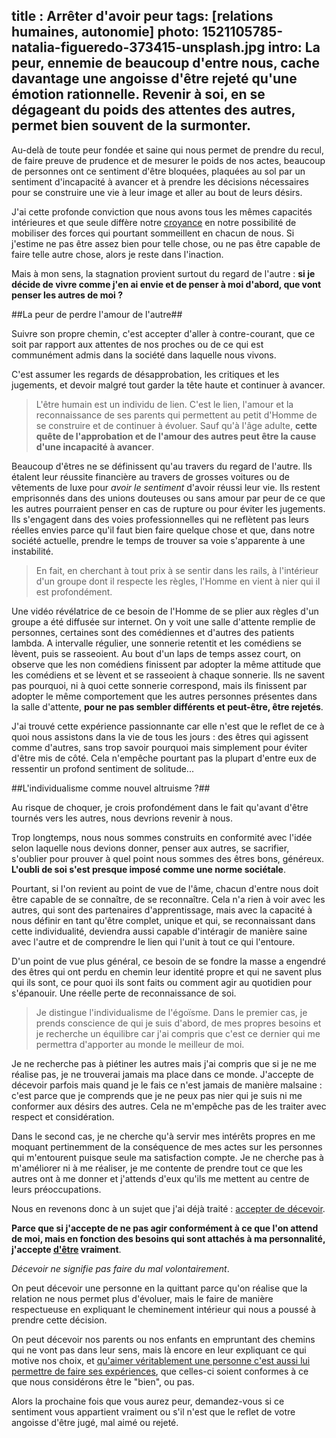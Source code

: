 title : Arrêter d'avoir peur
tags: [relations humaines, autonomie]
photo: 1521105785-natalia-figueredo-373415-unsplash.jpg
intro: La peur, ennemie de beaucoup d'entre nous, cache davantage une angoisse d'être rejeté qu'une émotion rationnelle. Revenir à soi, en se dégageant du poids des attentes des autres, permet bien souvent de la surmonter.
---
Au-delà de toute peur fondée et saine qui nous permet de prendre du recul, de faire preuve de prudence et de mesurer le poids de nos actes, beaucoup de personnes ont ce sentiment d'être bloquées, plaquées au sol par un sentiment d'incapacité à avancer et à prendre les décisions nécessaires pour se construire une vie à leur image et aller au bout de leurs désirs.

J'ai cette profonde conviction que nous avons tous les mêmes capacités intérieures et que seule diffère notre [croyance](https://pranacanal.com/articles/la-foi-comme-moteur-de-vie) en notre possibilité de mobiliser des forces qui pourtant sommeillent en chacun de nous. Si j'estime ne pas être assez bien pour telle chose, ou ne pas être capable de faire telle autre chose, alors je reste dans l'inaction.

Mais à mon sens, la stagnation provient surtout du regard de l'autre : **si je décide de vivre comme j'en ai envie et de penser à moi d'abord, que vont penser les autres de moi ?**

##La peur de perdre l'amour de l'autre##

Suivre son propre chemin, c'est accepter d'aller à contre-courant, que ce soit par rapport aux attentes de nos proches ou de ce qui est communément admis dans la société dans laquelle nous vivons. 

C'est assumer les regards de désapprobation, les critiques et les jugements, et devoir malgré tout garder la tête haute et continuer à avancer.

> L'être humain est un individu de lien. C'est le lien, l'amour et la reconnaissance de ses parents qui permettent au petit d'Homme de se construire et de continuer à évoluer. Sauf qu'à l'âge adulte, **cette quête de l'approbation et de l'amour des autres peut être la cause d'une incapacité à avancer**.

Beaucoup d'êtres ne se définissent qu'au travers du regard de l'autre. Ils étalent leur réussite financière au travers de grosses voitures ou de vêtements de luxe pour *avoir le sentiment* d'avoir réussi leur vie. Ils restent emprisonnés dans des unions douteuses ou sans amour par peur de ce que les autres pourraient penser en cas de rupture ou pour éviter les jugements. Ils s'engagent dans des voies professionnelles qui ne reflètent pas leurs réelles envies parce qu'il faut bien faire quelque chose et que, dans notre société actuelle, prendre le temps de trouver sa voie s'apparente à une instabilité. 

> En fait, en cherchant à tout prix à se sentir dans les rails, à l'intérieur d'un groupe dont il respecte les règles, l'Homme en vient à nier qui il est profondément.

Une vidéo révélatrice de ce besoin de l'Homme de se plier aux règles d'un groupe a été diffusée sur internet. On y voit une salle d'attente remplie de personnes, certaines sont des comédiennes et d'autres des patients lambda. A intervalle régulier, une sonnerie retentit et les comédiens se lèvent, puis se rasseoient. Au bout d'un laps de temps assez court, on observe que les non comédiens finissent par adopter la même attitude que les comédiens et se lèvent et se rasseoient à chaque sonnerie. Ils ne savent pas pourquoi, ni à quoi cette sonnerie correspond, mais ils finissent par adopter le même comportement que les autres personnes présentes dans la salle d'attente, **pour ne pas sembler différents et peut-être, être rejetés**.

J'ai trouvé cette expérience passionnante car elle n'est que le reflet de ce à quoi nous assistons dans la vie de tous les jours : des êtres qui agissent comme d'autres, sans trop savoir pourquoi mais simplement pour éviter d'être mis de côté. Cela n'empêche pourtant pas la plupart d'entre eux de ressentir un profond sentiment de solitude...

##L'individualisme comme nouvel altruisme ?##

Au risque de choquer, je crois profondément dans le fait qu'avant d'être tournés vers les autres, nous devrions revenir à nous.

Trop longtemps, nous nous sommes construits en conformité avec l'idée selon laquelle nous devions donner, penser aux autres, se sacrifier, s'oublier pour prouver à quel point nous sommes des êtres bons, généreux. **L'oubli de soi s'est presque imposé comme une norme sociétale**.

Pourtant, si l'on revient au point de vue de l'âme, chacun d'entre nous doit être capable de se connaître, de se reconnaître. Cela n'a rien à voir avec les autres, qui sont des partenaires d'apprentissage, mais avec la capacité à nous définir en tant qu'être complet, unique et qui, se reconnaissant dans cette individualité, deviendra aussi capable d'intéragir de manière saine avec l'autre et de comprendre le lien qui l'unit à tout ce qui l'entoure.

D'un point de vue plus général, ce besoin de se fondre la masse a engendré des êtres qui ont perdu en chemin leur identité propre et qui ne savent plus qui ils sont, ce pour quoi ils sont faits ou comment agir au quotidien pour s'épanouir. Une réelle perte de reconnaissance de soi.

> Je distingue l'individualisme de l'égoïsme. Dans le premier cas, je prends conscience de qui je suis d'abord, de mes propres besoins et je recherche un équilibre car j'ai compris que c'est ce dernier qui me permettra d'apporter au monde le meilleur de moi. 

Je ne recherche pas à piétiner les autres mais j'ai compris que si je ne me réalise pas, je ne trouverai jamais ma place dans ce monde. J'accepte de décevoir parfois mais quand je le fais ce n'est jamais de manière malsaine : c'est parce que je comprends que je ne peux pas nier qui je suis ni me conformer aux désirs des autres. Cela ne m'empêche pas de les traiter avec respect et considération.

Dans le second cas, je ne cherche qu'à servir mes intérêts propres en me moquant pertinemment de la conséquence de mes actes sur les personnes qui m'entourent puisque seule ma satisfaction compte. Je ne cherche pas à m'améliorer ni à me réaliser, je me contente de prendre tout ce que les autres ont à me donner et j'attends d'eux qu'ils me mettent au centre de leurs préoccupations. 

Nous en revenons donc à un sujet que j'ai déjà traité : [accepter de décevoir](https://pranacanal.com/articles/oser-decevoir). 

**Parce que si j'accepte de ne pas agir conformément à ce que l'on attend de moi, mais en fonction des besoins qui sont attachés à ma personnalité, j'accepte [d'être](https://pranacanal.com/articles/je-suis) vraiment**.

*Décevoir ne signifie pas faire du mal volontairement*. 

On peut décevoir une personne en la quittant parce qu'on réalise que la relation ne nous permet plus d'évoluer, mais le faire de manière respectueuse en expliquant le cheminement intérieur qui nous a poussé à prendre cette décision.

On peut décevoir nos parents ou nos enfants en empruntant des chemins qui ne vont pas dans leur sens, mais là encore en leur expliquant ce qui motive nos choix, et [qu'aimer véritablement une personne c'est aussi lui permettre de faire ses expériences](https://pranacanal.com/articles/faut-il-tout-dire), que celles-ci soient conformes à ce que nous considérons être le "bien", ou pas.

Alors la prochaine fois que vous aurez peur, demandez-vous si ce sentiment vous appartient vraiment ou s'il n'est que le reflet de votre angoisse d'être jugé, mal aimé ou rejeté.
